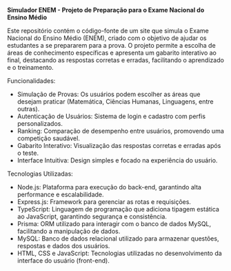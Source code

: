 **Simulador ENEM - Projeto de Preparação para o Exame Nacional do Ensino Médio**

Este repositório contém o código-fonte de um site que simula o Exame Nacional do Ensino Médio (ENEM), criado com o objetivo de ajudar os estudantes a se prepararem para a prova. O projeto permite a escolha de áreas de conhecimento específicas e apresenta um gabarito interativo ao final, destacando as respostas corretas e erradas, facilitando o aprendizado e o treinamento.

Funcionalidades:
- Simulação de Provas: Os usuários podem escolher as áreas que desejam praticar (Matemática, Ciências Humanas, Linguagens, entre outras).
- Autenticação de Usuários: Sistema de login e cadastro com perfis personalizados.
- Ranking: Comparação de desempenho entre usuários, promovendo uma competição saudável.
- Gabarito Interativo: Visualização das respostas corretas e erradas após o teste.
- Interface Intuitiva: Design simples e focado na experiência do usuário.

Tecnologias Utilizadas:
- Node.js: Plataforma para execução do back-end, garantindo alta performance e escalabilidade.
- Express.js: Framework para gerenciar as rotas e requisições.
- TypeScript: Linguagem de programação que adiciona tipagem estática ao JavaScript, garantindo segurança e consistência.
- Prisma: ORM utilizado para interagir com o banco de dados MySQL, facilitando a manipulação de dados.
- MySQL: Banco de dados relacional utilizado para armazenar questões, respostas e dados dos usuários.
- HTML, CSS e JavaScript: Tecnologias utilizadas no desenvolvimento da interface do usuário (front-end).
